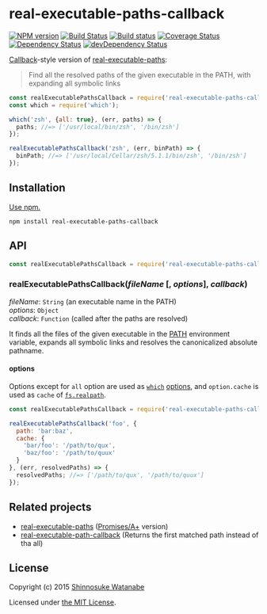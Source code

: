 # real-executable-paths-callback

[![NPM version](https://img.shields.io/npm/v/real-executable-paths-callback.svg)](https://www.npmjs.com/package/real-executable-paths-callback)
[![Build Status](https://travis-ci.org/shinnn/real-executable-paths-callback.svg?branch=master)](https://travis-ci.org/shinnn/real-executable-paths-callback)
[![Build status](https://ci.appveyor.com/api/projects/status/7b3tpi0ti2xyc5on/branch/master?svg=true)](https://ci.appveyor.com/project/ShinnosukeWatanabe/real-executable-paths-callback/branch/master)
[![Coverage Status](https://img.shields.io/coveralls/shinnn/real-executable-paths-callback.svg)](https://coveralls.io/github/shinnn/real-executable-paths-callback)
[![Dependency Status](https://david-dm.org/shinnn/real-executable-paths-callback.svg)](https://david-dm.org/shinnn/real-executable-paths-callback)
[![devDependency Status](https://david-dm.org/shinnn/real-executable-paths-callback/dev-status.svg)](https://david-dm.org/shinnn/real-executable-paths-callback#info=devDependencies)

[Callback](http://thenodeway.io/posts/understanding-error-first-callbacks/)-style version of [real-executable-paths]:

> Find all the resolved paths of the given executable in the PATH, with expanding all symbolic links

```javascript
const realExecutablePathsCallback = require('real-executable-paths-callback');
const which = require('which');

which('zsh', {all: true}, (err, paths) => {
  paths; //=> ['/usr/local/bin/zsh', '/bin/zsh']
});

realExecutablePathsCallback('zsh', (err, binPath) => {
  binPath; //=> ['/usr/local/Cellar/zsh/5.1.1/bin/zsh', '/bin/zsh']
});
```

## Installation

[Use npm.](https://docs.npmjs.com/cli/install)

```
npm install real-executable-paths-callback
```

## API

```javascript
const realExecutablePathsCallback = require('real-executable-paths-callback');
```

### realExecutablePathsCallback(*fileName* [, *options*], *callback*)

*fileName*: `String` (an executable name in the PATH)  
*options*: `Object`  
*callback*: `Function` (called after the paths are resolved)

It finds all the files of the given executable in the [PATH](http://pubs.opengroup.org/onlinepubs/000095399/basedefs/xbd_chap08.html#tag_08_03) environment variable, expands all symbolic links and resolves the canonicalized absolute pathname.

#### options

Options except for `all` option are used as [`which`](https://github.com/npm/node-which) [options](https://github.com/npm/node-which#options), and `option.cache` is used as `cache` of [`fs.realpath`](https://nodejs.org/api/fs.html#fs_fs_realpath_path_cache_callback).

```javascript
const realExecutablePathsCallback = require('real-executable-paths-callback');

realExecutablePathsCallback('foo', {
  path: 'bar:baz',
  cache: {
    'bar/foo': '/path/to/qux',
    'baz/foo': '/path/to/quux'
  }
}, (err, resolvedPaths) => {
  resolvedPaths; //=> ['/path/to/qux', '/path/to/quux']
});
```

## Related projects

* [real-executable-paths][real-executable-paths] ([Promises/A+](https://promisesaplus.com/) version)
* [real-executable-path-callback](https://github.com/shinnn/real-executable-path-callback) (Returns the first matched path instead of tha all)

## License

Copyright (c) 2015 [Shinnosuke Watanabe](https://github.com/shinnn)

Licensed under [the MIT License](./LICENSE).

[real-executable-paths]: https://github.com/shinnn/real-executable-paths
